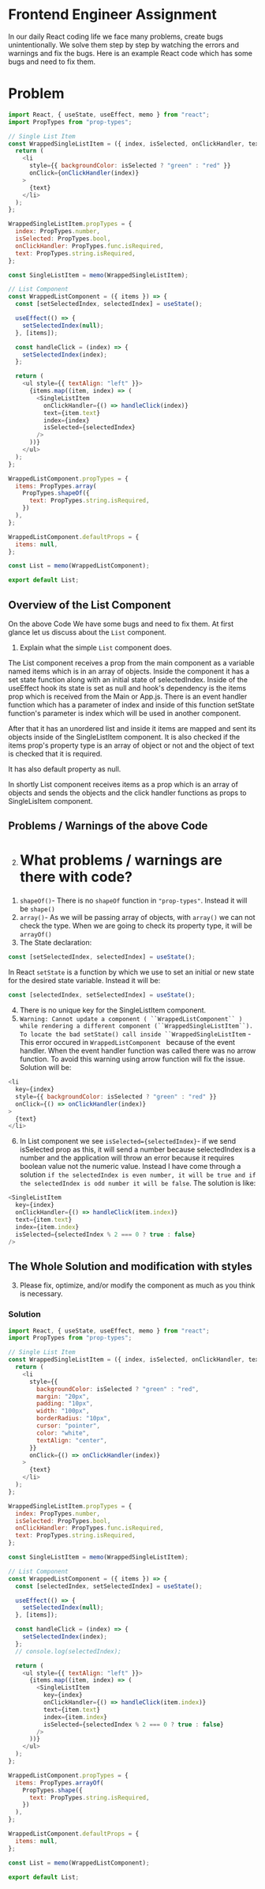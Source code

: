 # Frontend Engineer Assignment

In our daily React coding life we face many problems, create bugs unintentionally. We solve them step by step by watching the errors and warnings and fix the bugs.
Here is an example React code which has some bugs and need to fix them.

# Problem

```javascript
import React, { useState, useEffect, memo } from "react";
import PropTypes from "prop-types";

// Single List Item
const WrappedSingleListItem = ({ index, isSelected, onClickHandler, text }) => {
  return (
    <li
      style={{ backgroundColor: isSelected ? "green" : "red" }}
      onClick={onClickHandler(index)}
    >
      {text}
    </li>
  );
};

WrappedSingleListItem.propTypes = {
  index: PropTypes.number,
  isSelected: PropTypes.bool,
  onClickHandler: PropTypes.func.isRequired,
  text: PropTypes.string.isRequired,
};

const SingleListItem = memo(WrappedSingleListItem);

// List Component
const WrappedListComponent = ({ items }) => {
  const [setSelectedIndex, selectedIndex] = useState();

  useEffect(() => {
    setSelectedIndex(null);
  }, [items]);

  const handleClick = (index) => {
    setSelectedIndex(index);
  };

  return (
    <ul style={{ textAlign: "left" }}>
      {items.map((item, index) => (
        <SingleListItem
          onClickHandler={() => handleClick(index)}
          text={item.text}
          index={index}
          isSelected={selectedIndex}
        />
      ))}
    </ul>
  );
};

WrappedListComponent.propTypes = {
  items: PropTypes.array(
    PropTypes.shapeOf({
      text: PropTypes.string.isRequired,
    })
  ),
};

WrappedListComponent.defaultProps = {
  items: null,
};

const List = memo(WrappedListComponent);

export default List;
```

## Overview of the List Component

On the above Code We have some bugs and need to fix them.
At first glance let us discuss about the `List` component.

1. Explain what the simple `List` component does.

The List component receives a prop from the main component as a variable named items which is in an array of objects. Inside the component it has a set state function along with an initial state of selectedIndex. Inside of the useEffect hook its state is set as null and hook's dependency is the items prop which is received from the Main or App.js. There is an event handler function which has a parameter of index and inside of this function setState function's parameter is index which will be used in another component.

After that it has an unordered list and inside it items are mapped and sent its objects inside of the SingleListItem component. It is also checked if the items prop's property type is an array of object or not and the object of text is checked that it is required.

It has also default property as null.

In shortly List component receives items as a prop which is an array of objects and sends the objects and the click handler functions as props to SingleLisItem component.

## Problems / Warnings of the above Code

2. # What problems / warnings are there with code?

###

1. `shapeOf()`- There is no `shapeOf` function in `"prop-types"`. Instead it will be `shape()`
2. `array()`- As we will be passing array of objects, with `array()` we can not check the type. When we are going to check its property type, it will be `arrayOf()`
3. The State declaration:

```javascript
const [setSelectedIndex, selectedIndex] = useState();
```

In React `setState` is a function by which we use to set an initial or new state for the desired state variable. Instead it will be:

```javascript
const [selectedIndex, setSelectedIndex] = useState();
```

4. There is no unique key for the SingleListItem component.
5. ` Warning: Cannot update a component ( ``WrappedListComponent`` ) while rendering a different component (``WrappedSingleListItem``). To locate the bad setState() call inside ``WrappedSingleListItem ` - This error occured in `WrappedListComponent ` because of the event handler. When the event handler function was called there was no arrow function. To avoid this warning using arrow function will fix the issue.
   Solution will be:

```javascript
<li
  key={index}
  style={{ backgroundColor: isSelected ? "green" : "red" }}
  onClick={() => onClickHandler(index)}
>
  {text}
</li>
```

6. In List component we see `isSelected={selectedIndex}`- if we send isSelected prop as this, it will send a number because selectedIndex is a number and the application will throw an error because it requires boolean value not the numeric value. Instead I have come through a solution `if the selectedIndex is even number, it will be true and if the selectedIndex is odd number it will be false`.
   The solution is like:

```javascript
<SingleListItem
  key={index}
  onClickHandler={() => handleClick(item.index)}
  text={item.text}
  index={item.index}
  isSelected={selectedIndex % 2 === 0 ? true : false}
/>
```

## The Whole Solution and modification with styles

3. Please fix, optimize, and/or modify the component as much as you think is necessary.

### Solution

```javascript
import React, { useState, useEffect, memo } from "react";
import PropTypes from "prop-types";

// Single List Item
const WrappedSingleListItem = ({ index, isSelected, onClickHandler, text }) => {
  return (
    <li
      style={{
        backgroundColor: isSelected ? "green" : "red",
        margin: "20px",
        padding: "10px",
        width: "100px",
        borderRadius: "10px",
        cursor: "pointer",
        color: "white",
        textAlign: "center",
      }}
      onClick={() => onClickHandler(index)}
    >
      {text}
    </li>
  );
};

WrappedSingleListItem.propTypes = {
  index: PropTypes.number,
  isSelected: PropTypes.bool,
  onClickHandler: PropTypes.func.isRequired,
  text: PropTypes.string.isRequired,
};

const SingleListItem = memo(WrappedSingleListItem);

// List Component
const WrappedListComponent = ({ items }) => {
  const [selectedIndex, setSelectedIndex] = useState();

  useEffect(() => {
    setSelectedIndex(null);
  }, [items]);

  const handleClick = (index) => {
    setSelectedIndex(index);
  };
  // console.log(selectedIndex);

  return (
    <ul style={{ textAlign: "left" }}>
      {items.map((item, index) => (
        <SingleListItem
          key={index}
          onClickHandler={() => handleClick(item.index)}
          text={item.text}
          index={item.index}
          isSelected={selectedIndex % 2 === 0 ? true : false}
        />
      ))}
    </ul>
  );
};

WrappedListComponent.propTypes = {
  items: PropTypes.arrayOf(
    PropTypes.shape({
      text: PropTypes.string.isRequired,
    })
  ),
};

WrappedListComponent.defaultProps = {
  items: null,
};

const List = memo(WrappedListComponent);

export default List;
```
